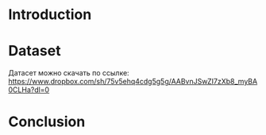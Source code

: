 # Introduction

# Dataset

Датасет можно скачать по ссылке: https://www.dropbox.com/sh/75v5ehq4cdg5g5g/AABvnJSwZI7zXb8_myBA0CLHa?dl=0

# Conclusion
